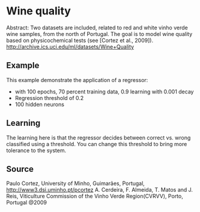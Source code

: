 # Wine quality

Abstract: Two datasets are included, related to red and white vinho verde wine samples, from the north of Portugal. The goal is to model wine quality based on physicochemical tests (see [Cortez et al., 2009]).
http://archive.ics.uci.edu/ml/datasets/Wine+Quality


## Example
This example demonstrate the application of a regressor:
* with 100 epochs, 70 percent training data, 0.9 learning with 0.001 decay
* Regression threshold of 0.2
* 100 hidden neurons

## Learning
The learning here is that the regressor decides between correct vs. wrong classified using a threshold. You can change this threshold to bring more tolerance to the system.

## Source
Paulo Cortez, University of Minho, Guimarães, Portugal, http://www3.dsi.uminho.pt/pcortez
A. Cerdeira, F. Almeida, T. Matos and J. Reis, Viticulture Commission of the Vinho Verde Region(CVRVV), Porto, Portugal
@2009
